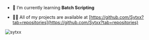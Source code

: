 

- 🌱 I’m currently learning **Batch Scripting**

- 👨‍💻 All of my projects are available at [https://github.com/Sytxx?tab=repositories](https://github.com/Sytxx?tab=repositories)

<p align="left"></p>

<p><img align="left" src="https://github-readme-stats.vercel.app/api/top-langs?username=sytxx&show_icons=true&theme=dark#gh-dark-mode-only" alt="sytxx" /></p>

